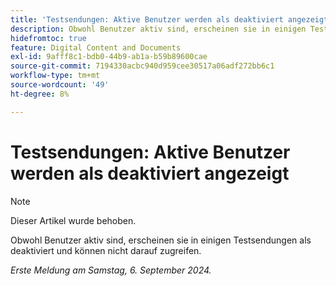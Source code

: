 ```yaml
---
title: 'Testsendungen: Aktive Benutzer werden als deaktiviert angezeigt'
description: Obwohl Benutzer aktiv sind, erscheinen sie in einigen Testsendungen als deaktiviert und können nicht darauf zugreifen.
hidefromtoc: true
feature: Digital Content and Documents
exl-id: 9afff8c1-bdb0-44b9-ab1a-b59b89600cae
source-git-commit: 7194330acbc940d959cee30517a06adf272bb6c1
workflow-type: tm+mt
source-wordcount: '49'
ht-degree: 8%

---
```


# Testsendungen: Aktive Benutzer werden als deaktiviert angezeigt

>[!NOTE]
>
>Dieser Artikel wurde behoben.

Obwohl Benutzer aktiv sind, erscheinen sie in einigen Testsendungen als deaktiviert und können nicht darauf zugreifen.

_Erste Meldung am Samstag, 6. September 2024._
